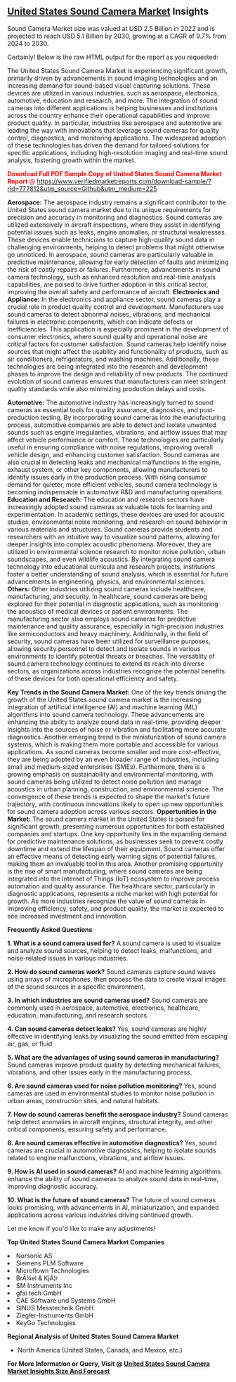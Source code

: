<h2><a href="https://www.verifiedmarketreports.com/download-sample/?rid=777812&amp;utm_source=Github&amp;utm_medium=225" target="_blank">United States Sound Camera Market</a> Insights</h2><p>Sound Camera Market size was valued at USD 2.5 Billion in 2022 and is projected to reach USD 5.1 Billion by 2030, growing at a CAGR of 9.7% from 2024 to 2030.</p><p>Certainly! Below is the raw HTML output for the report as you requested: <p>The United States Sound Camera Market is experiencing significant growth, primarily driven by advancements in sound imaging technologies and an increasing demand for sound-based visual capturing solutions. These devices are utilized in various industries, such as aerospace, electronics, automotive, education and research, and more. The integration of sound cameras into different applications is helping businesses and institutions across the country enhance their operational capabilities and improve product quality. In particular, industries like aerospace and automotive are leading the way with innovations that leverage sound cameras for quality control, diagnostics, and monitoring applications. The widespread adoption of these technologies has driven the demand for tailored solutions for specific applications, including high-resolution imaging and real-time sound analysis, fostering growth within the market. <p><span class=""><span style="color: #ff0000;"><strong>Download Full PDF Sample Copy of United States Sound Camera Market Report</strong> @ </span><a href="https://www.verifiedmarketreports.com/download-sample/?rid=777812&amp;utm_source=Github&amp;utm_medium=225" target="_blank">https://www.verifiedmarketreports.com/download-sample/?rid=777812&amp;utm_source=Github&amp;utm_medium=225</a></span></p></p> <p><strong>Aerospace:</strong> The aerospace industry remains a significant contributor to the United States sound camera market due to its unique requirements for precision and accuracy in monitoring and diagnostics. Sound cameras are utilized extensively in aircraft inspections, where they assist in identifying potential issues such as leaks, engine anomalies, or structural weaknesses. These devices enable technicians to capture high-quality sound data in challenging environments, helping to detect problems that might otherwise go unnoticed. In aerospace, sound cameras are particularly valuable in predictive maintenance, allowing for early detection of faults and minimizing the risk of costly repairs or failures. Furthermore, advancements in sound camera technology, such as enhanced resolution and real-time analysis capabilities, are poised to drive further adoption in this critical sector, improving the overall safety and performance of aircraft. <strong>Electronics and Appliance:</strong> In the electronics and appliance sector, sound cameras play a crucial role in product quality control and development. Manufacturers use sound cameras to detect abnormal noises, vibrations, and mechanical failures in electronic components, which can indicate defects or inefficiencies. This application is especially prominent in the development of consumer electronics, where sound quality and operational noise are critical factors for customer satisfaction. Sound cameras help identify noise sources that might affect the usability and functionality of products, such as air conditioners, refrigerators, and washing machines. Additionally, these technologies are being integrated into the research and development phases to improve the design and reliability of new products. The continued evolution of sound cameras ensures that manufacturers can meet stringent quality standards while also minimizing production delays and costs. <p><strong>Automotive:</strong> The automotive industry has increasingly turned to sound cameras as essential tools for quality assurance, diagnostics, and post-production testing. By incorporating sound cameras into the manufacturing process, automotive companies are able to detect and isolate unwanted sounds such as engine irregularities, vibrations, and airflow issues that may affect vehicle performance or comfort. These technologies are particularly useful in ensuring compliance with noise regulations, improving overall vehicle design, and enhancing customer satisfaction. Sound cameras are also crucial in detecting leaks and mechanical malfunctions in the engine, exhaust system, or other key components, allowing manufacturers to identify issues early in the production process. With rising consumer demand for quieter, more efficient vehicles, sound camera technology is becoming indispensable in automotive R&D and manufacturing operations. <strong>Education and Research:</strong> The education and research sectors have increasingly adopted sound cameras as valuable tools for learning and experimentation. In academic settings, these devices are used for acoustic studies, environmental noise monitoring, and research on sound behavior in various materials and structures. Sound cameras provide students and researchers with an intuitive way to visualize sound patterns, allowing for deeper insights into complex acoustic phenomena. Moreover, they are utilized in environmental science research to monitor noise pollution, urban soundscapes, and even wildlife acoustics. By integrating sound camera technology into educational curricula and research projects, institutions foster a better understanding of sound analysis, which is essential for future advancements in engineering, physics, and environmental sciences. <strong>Others:</strong> Other industries utilizing sound cameras include healthcare, manufacturing, and security. In healthcare, sound cameras are being explored for their potential in diagnostic applications, such as monitoring the acoustics of medical devices or patient environments. The manufacturing sector also employs sound cameras for predictive maintenance and quality assurance, especially in high-precision industries like semiconductors and heavy machinery. Additionally, in the field of security, sound cameras have been utilized for surveillance purposes, allowing security personnel to detect and isolate sounds in various environments to identify potential threats or breaches. The versatility of sound camera technology continues to extend its reach into diverse sectors, as organizations across industries recognize the potential benefits of these devices for both operational efficiency and safety. <p><strong>Key Trends in the Sound Camera Market:</strong> One of the key trends driving the growth of the United States sound camera market is the increasing integration of artificial intelligence (AI) and machine learning (ML) algorithms into sound camera technology. These advancements are enhancing the ability to analyze sound data in real-time, providing deeper insights into the sources of noise or vibration and facilitating more accurate diagnostics. Another emerging trend is the miniaturization of sound camera systems, which is making them more portable and accessible for various applications. As sound cameras become smaller and more cost-effective, they are being adopted by an even broader range of industries, including small and medium-sized enterprises (SMEs). Furthermore, there is a growing emphasis on sustainability and environmental monitoring, with sound cameras being utilized to detect noise pollution and manage acoustics in urban planning, construction, and environmental science. The convergence of these trends is expected to shape the market's future trajectory, with continuous innovations likely to open up new opportunities for sound camera adoption across various sectors. <strong>Opportunities in the Market:</strong> The sound camera market in the United States is poised for significant growth, presenting numerous opportunities for both established companies and startups. One key opportunity lies in the expanding demand for predictive maintenance solutions, as businesses seek to prevent costly downtime and extend the lifespan of their equipment. Sound cameras offer an effective means of detecting early warning signs of potential failures, making them an invaluable tool in this area. Another promising opportunity is the rise of smart manufacturing, where sound cameras are being integrated into the Internet of Things (IoT) ecosystem to improve process automation and quality assurance. The healthcare sector, particularly in diagnostic applications, represents a niche market with high potential for growth. As more industries recognize the value of sound cameras in improving efficiency, safety, and product quality, the market is expected to see increased investment and innovation. <p><strong>Frequently Asked Questions</strong></p> <p><strong>1. What is a sound camera used for?</strong> A sound camera is used to visualize and analyze sound sources, helping to detect leaks, malfunctions, and noise-related issues in various industries.</p> <p><strong>2. How do sound cameras work?</strong> Sound cameras capture sound waves using arrays of microphones, then process the data to create visual images of the sound sources in a specific environment.</p> <p><strong>3. In which industries are sound cameras used?</strong> Sound cameras are commonly used in aerospace, automotive, electronics, healthcare, education, manufacturing, and research sectors.</p> <p><strong>4. Can sound cameras detect leaks?</strong> Yes, sound cameras are highly effective in identifying leaks by visualizing the sound emitted from escaping air, gas, or fluid.</p> <p><strong>5. What are the advantages of using sound cameras in manufacturing?</strong> Sound cameras improve product quality by detecting mechanical failures, vibrations, and other issues early in the manufacturing process.</p> <p><strong>6. Are sound cameras used for noise pollution monitoring?</strong> Yes, sound cameras are used in environmental studies to monitor noise pollution in urban areas, construction sites, and natural habitats.</p> <p><strong>7. How do sound cameras benefit the aerospace industry?</strong> Sound cameras help detect anomalies in aircraft engines, structural integrity, and other critical components, ensuring safety and performance.</p> <p><strong>8. Are sound cameras effective in automotive diagnostics?</strong> Yes, sound cameras are crucial in automotive diagnostics, helping to isolate sounds related to engine malfunctions, vibrations, and airflow issues.</p> <p><strong>9. How is AI used in sound cameras?</strong> AI and machine learning algorithms enhance the ability of sound cameras to analyze sound data in real-time, improving diagnostic accuracy.</p> <p><strong>10. What is the future of sound cameras?</strong> The future of sound cameras looks promising, with advancements in AI, miniaturization, and expanded applications across various industries driving continued growth.</p> Let me know if you'd like to make any adjustments!</p><p><strong>Top United States Sound Camera Market Companies</strong></p><div data-test-id=""><p><li>Norsonic AS</li><li> Siemens PLM Software</li><li> Microflown Technologies</li><li> BrÃ¼el & KjÃ¦r</li><li> SM Instruments Inc</li><li> gfai tech GmbH</li><li> CAE Software und Systems GmbH</li><li> SINUS Messtechnik GmbH</li><li> Ziegler-Instruments GmbH</li><li> KeyGo Technologies</li></p><div><strong>Regional Analysis of&nbsp;United States Sound Camera Market</strong></div><ul><li dir="ltr"><p dir="ltr">North America&nbsp;(United States, Canada, and Mexico, etc.)</p></li></ul><p><strong>For More Information or Query, Visit @&nbsp;</strong><strong><a href="https://www.verifiedmarketreports.com/product/sound-camera-market/?utm_source=Github&amp;utm_medium=225" target="_blank">United States Sound Camera Market Insights Size And Forecast</a></strong></p></div>
